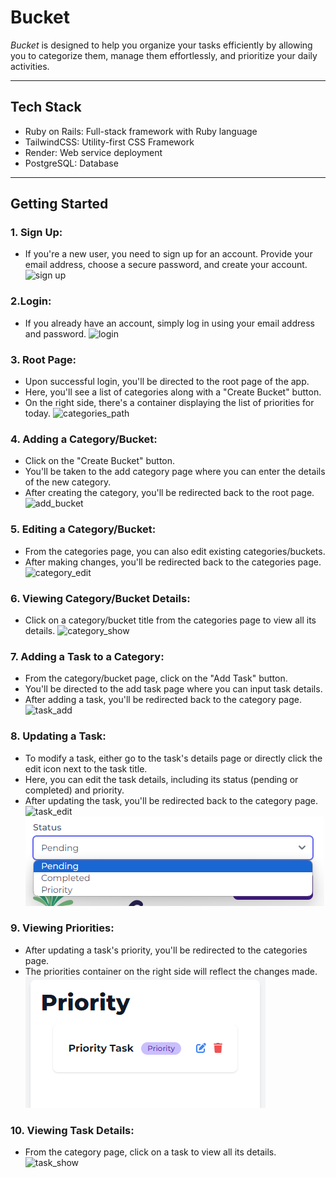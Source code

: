 # Bucket

_Bucket_ is designed to help you organize your tasks efficiently by allowing you to categorize them, manage them effortlessly, and prioritize your daily activities.

---

## Tech Stack

- Ruby on Rails: Full-stack framework with Ruby language
- TailwindCSS: Utility-first CSS Framework
- Render: Web service deployment
- PostgreSQL: Database

---

## Getting Started

### 1. Sign Up:

- If you're a new user, you need to sign up for an account. Provide your email address, choose a secure password, and create your account.
  ![sign up](images/sign%20up.png)

### 2.Login:

- If you already have an account, simply log in using your email address and password.
  ![login](images/login.png)

### 3. Root Page:

- Upon successful login, you'll be directed to the root page of the app.
- Here, you'll see a list of categories along with a "Create Bucket" button.
- On the right side, there's a container displaying the list of priorities for today.
  ![categories_path](images/categories_path.png)

### 4. Adding a Category/Bucket:

- Click on the "Create Bucket" button.
- You'll be taken to the add category page where you can enter the details of the new category.
- After creating the category, you'll be redirected back to the root page.
  ![add_bucket](images/add_bucket.png)

### 5. Editing a Category/Bucket:

- From the categories page, you can also edit existing categories/buckets.
- After making changes, you'll be redirected back to the categories page.
  ![category_edit](images/category_edit.png)

### 6. Viewing Category/Bucket Details:

- Click on a category/bucket title from the categories page to view all its details.
  ![category_show](images/category_show.png)

### 7. Adding a Task to a Category:

- From the category/bucket page, click on the "Add Task" button.
- You'll be directed to the add task page where you can input task details.
- After adding a task, you'll be redirected back to the category page.
  ![task_add](images/task_add.png)

### 8. Updating a Task:

- To modify a task, either go to the task's details page or directly click the edit icon next to the task title.
- Here, you can edit the task details, including its status (pending or completed) and priority.
- After updating the task, you'll be redirected back to the category page.
  ![task_edit](images/task_edit.png)
  ![task_edit](images/status.png)

### 9. Viewing Priorities:

- After updating a task's priority, you'll be redirected to the categories page.
- The priorities container on the right side will reflect the changes made.
  ![priority_side](images/priority_side.png)

### 10. Viewing Task Details:

- From the category page, click on a task to view all its details.
  ![task_show](images/task_show.png)
